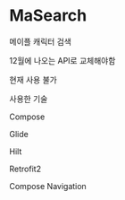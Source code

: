 # MaSearch
 메이플 캐릭터 검색



12월에 나오는 API로 교체해야함 



현재 사용 불가



사용한 기술 

Compose 


Glide


Hilt 


Retrofit2 


Compose Navigation 
